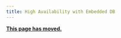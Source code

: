 ```yaml
---
title: High Availability with Embedded DB
---
```


**[This page has moved.](../datastore/ha-embedded.md)**
